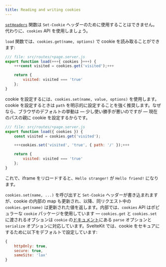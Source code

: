 ```yaml
---
title: Reading and writing cookies
---
```


[`setHeaders`](headers) 関数は `Set-Cookie` ヘッダーのために使用することはできません。代わりに、`cookies` API を使用しましょう。

`load` 関数では、`cookies.get(name, options)` で cookie を読み取ることができます:

```js
/// file: src/routes/+page.server.js
export function load(+++{ cookies }+++) {
	+++const visited = cookies.get('visited');+++

	return {
		visited: visited === 'true'
	};
}
```

cookie を設定するには、`cookies.set(name, value, options)` を使用します。cookie を設定するときは `path` を明示的に設定することを強く推奨します。なぜなら、ブラウザのデフォルトの挙動は — 少し使い勝手が悪いのですが — 現在のパスの親に cookie を設定するからです。

```js
/// file: src/routes/+page.server.js
export function load({ cookies }) {
	const visited = cookies.get('visited');

	+++cookies.set('visited', 'true', { path: '/' });+++

	return {
		visited: visited === 'true'
	};
}
```

これで、iframe をリロードすると、`Hello stranger!` が `Hello friend!` になります。

`cookies.set(name, ...)` を呼び出すと `Set-Cookie` ヘッダーが書き込まれますが、cookie の内部の map も更新され、以降、同リクエスト中の `cookies.get(name)` は更新された値を返します。内部では、`cookies` API はポピュラーな `cookie` パッケージを使用しています — `cookies.get` と `cookies.set` に渡されるオプションは `cookie` の[ドキュメント](https://github.com/jshttp/cookie#api)にある `parse` オプションと `serialize` オプションに対応しています。SvelteKit では、cookie をセキュアにするために以下をデフォルトで設定しています:

```js
{
	httpOnly: true,
	secure: true,
	sameSite: 'lax'
}
```

